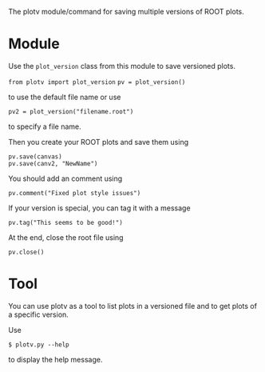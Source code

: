 The plotv module/command for saving multiple versions of ROOT plots.


Module
======
Use the `plot_version` class from this module to save versioned plots.

```from plotv import plot_version```
```pv = plot_version()```

to use the default file name or use

```pv2 = plot_version("filename.root")```

to specify a file name.

Then you create your ROOT plots and save them using

```
pv.save(canvas)
pv.save(canv2, "NewName")
```

You should add an comment using

```pv.comment("Fixed plot style issues")```

If your version is special, you can tag it with a message

```pv.tag("This seems to be good!")```

At the end, close the root file using

```
pv.close()
```

Tool
====
You can use plotv as a tool to list plots in a versioned file and to get plots
of a specific version.

Use

```$ plotv.py --help```

to display the help message.

